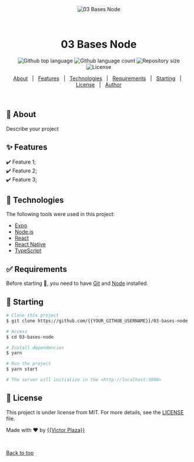 <div align="center" id="top"> 
  <img src="./.github/app.gif" alt="03 Bases Node" />

  &#xa0;

  <!-- <a href="https://03basesnode.netlify.app">Demo</a> -->
</div>

<h1 align="center">03 Bases Node</h1>

<p align="center">
  <img alt="Github top language" src="https://img.shields.io/github/languages/top/{{YOUR_GITHUB_USERNAME}}/03-bases-node?color=56BEB8">

  <img alt="Github language count" src="https://img.shields.io/github/languages/count/{{YOUR_GITHUB_USERNAME}}/03-bases-node?color=56BEB8">

  <img alt="Repository size" src="https://img.shields.io/github/repo-size/{{YOUR_GITHUB_USERNAME}}/03-bases-node?color=56BEB8">

  <img alt="License" src="https://img.shields.io/github/license/{{YOUR_GITHUB_USERNAME}}/03-bases-node?color=56BEB8">

  <!-- <img alt="Github issues" src="https://img.shields.io/github/issues/{{YOUR_GITHUB_USERNAME}}/03-bases-node?color=56BEB8" /> -->

  <!-- <img alt="Github forks" src="https://img.shields.io/github/forks/{{YOUR_GITHUB_USERNAME}}/03-bases-node?color=56BEB8" /> -->

  <!-- <img alt="Github stars" src="https://img.shields.io/github/stars/{{YOUR_GITHUB_USERNAME}}/03-bases-node?color=56BEB8" /> -->
</p>

<!-- Status -->

<!-- <h4 align="center"> 
	🚧  03 Bases Node 🚀 Under construction...  🚧
</h4> 

<hr> -->

<p align="center">
  <a href="#dart-about">About</a> &#xa0; | &#xa0; 
  <a href="#sparkles-features">Features</a> &#xa0; | &#xa0;
  <a href="#rocket-technologies">Technologies</a> &#xa0; | &#xa0;
  <a href="#white_check_mark-requirements">Requirements</a> &#xa0; | &#xa0;
  <a href="#checkered_flag-starting">Starting</a> &#xa0; | &#xa0;
  <a href="#memo-license">License</a> &#xa0; | &#xa0;
  <a href="https://github.com/{{YOUR_GITHUB_USERNAME}}" target="_blank">Author</a>
</p>

<br>

## :dart: About ##

Describe your project

## :sparkles: Features ##

:heavy_check_mark: Feature 1;\
:heavy_check_mark: Feature 2;\
:heavy_check_mark: Feature 3;

## :rocket: Technologies ##

The following tools were used in this project:

- [Expo](https://expo.io/)
- [Node.js](https://nodejs.org/en/)
- [React](https://pt-br.reactjs.org/)
- [React Native](https://reactnative.dev/)
- [TypeScript](https://www.typescriptlang.org/)

## :white_check_mark: Requirements ##

Before starting :checkered_flag:, you need to have [Git](https://git-scm.com) and [Node](https://nodejs.org/en/) installed.

## :checkered_flag: Starting ##

```bash
# Clone this project
$ git clone https://github.com/{{YOUR_GITHUB_USERNAME}}/03-bases-node

# Access
$ cd 03-bases-node

# Install dependencies
$ yarn

# Run the project
$ yarn start

# The server will initialize in the <http://localhost:3000>
```

## :memo: License ##

This project is under license from MIT. For more details, see the [LICENSE](LICENSE.md) file.


Made with :heart: by <a href="https://github.com/{{vic-1998}}" target="_blank">{{Victor Plaza}}</a>

&#xa0;

<a href="#top">Back to top</a>

